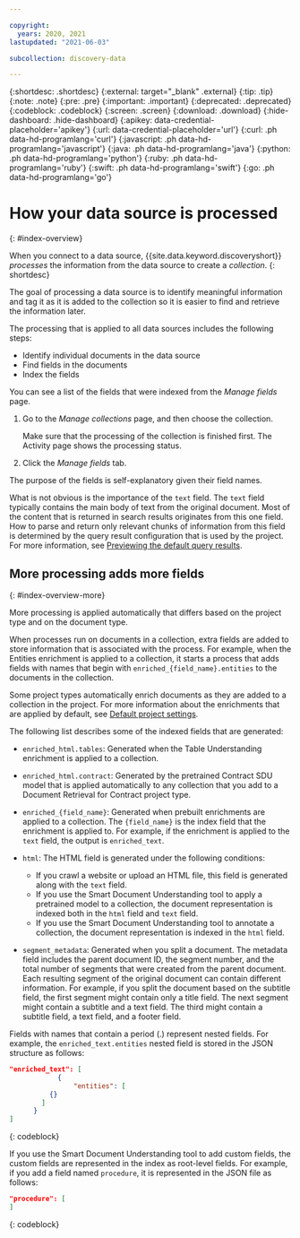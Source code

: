 ```yaml
---

copyright:
  years: 2020, 2021
lastupdated: "2021-06-03"

subcollection: discovery-data

---
```


{:shortdesc: .shortdesc}
{:external: target="_blank" .external}
{:tip: .tip}
{:note: .note}
{:pre: .pre}
{:important: .important}
{:deprecated: .deprecated}
{:codeblock: .codeblock}
{:screen: .screen}
{:download: .download}
{:hide-dashboard: .hide-dashboard}
{:apikey: data-credential-placeholder='apikey'} 
{:url: data-credential-placeholder='url'}
{:curl: .ph data-hd-programlang='curl'}
{:javascript: .ph data-hd-programlang='javascript'}
{:java: .ph data-hd-programlang='java'}
{:python: .ph data-hd-programlang='python'}
{:ruby: .ph data-hd-programlang='ruby'}
{:swift: .ph data-hd-programlang='swift'}
{:go: .ph data-hd-programlang='go'}

# How your data source is processed
{: #index-overview}

When you connect to a data source, {{site.data.keyword.discoveryshort}} *processes* the information from the data source to create a *collection*.
{: shortdesc}

The goal of processing a data source is to identify meaningful information and tag it as it is added to the collection so it is easier to find and retrieve the information later.

The processing that is applied to all data sources includes the following steps:

- Identify individual documents in the data source
- Find fields in the documents
- Index the fields

You can see a list of the fields that were indexed from the *Manage fields* page.

1.  Go to the *Manage collections* page, and then choose the collection. 

    Make sure that the processing of the collection is finished first. The Activity page shows the processing status.
1.  Click the *Manage fields* tab.

The purpose of the fields is self-explanatory given their field names. 

What is not obvious is the importance of the `text` field. The `text` field typically contains the main body of text from the original document. Most of the content that is returned in search results originates from this one field. How to parse and return only relevant chunks of information from this field is determined by the query result configuration that is used by the project. For more information, see [Previewing the default query results](/docs/discovery-data?topic=discovery-data-query-results).

<!--### Fields that are indexed by default
{: #index-overview-default-fields}

The following fields make up the base set of fields that {{site.data.keyword.discoveryshort}} is designed to recognize and index by default.

| Field | Definition |
|-------|------------|
| answer | In a question-and-answer pair, the answer to the question. |
| author | Name of the author (or authors). |
| footer | Information that is displayed at the end of the page, such as a copyright or confidentiality statement. |
| header | Information that is displayed at the beginning of every page, such as a running title. |
| image |	An image or diagram. |
| question | The question in a question-and-answer pair. |
| subtitle | The secondary title in a document, such as a chapter or section title. |
| table |	A table that shows information in a structured format. |
| table_of_contents | A table of contents that is sometimes included at the start of a document. |
| text | The standard copy text, including paragraphs, definitions, or any set of words that is not a title, part of a table, answer, author, subtitle, header, or footer. |
| title | The main title of the document. |
{: caption="Fields that are indexed by default" caption-side="top"}
-->
## More processing adds more fields
{: #index-overview-more}

More processing is applied automatically that differs based on the project type and on the document type.

When processes run on documents in a collection, extra fields are added to store information that is associated with the process. For example, when the Entities enrichment is applied to a collection, it starts a process that adds fields with names that begin with `enriched_{field_name}.entities` to the documents in the collection.

Some project types automatically enrich documents as they are added to a collection in the project. For more information about the enrichments that are applied by default, see [Default project settings](/docs/discovery-data?topic=discovery-data-project-defaults).

The following list describes some of the indexed fields that are generated:

- `enriched_html.tables`: Generated when the Table Understanding enrichment is applied to a collection.
- `enriched_html.contract`: Generated by the pretrained Contract SDU model that is applied automatically to any collection that you add to a Document Retrieval for Contract project type.
- `enriched_{field_name}`: Generated when prebuilt enrichments are applied to a collection. The `{field_name}` is the index field that the enrichment is applied to. For example, if the enrichment is applied to the `text` field, the output is `enriched_text`.
- `html`: The HTML field is generated under the following conditions:

  - If you crawl a website or upload an HTML file, this field is generated along with the `text` field.
  - If you use the Smart Document Understanding tool to apply a pretrained model to a collection, the document representation is indexed both in the `html` field and `text` field.
  - If you use the Smart Document Understanding tool to annotate a collection, the document representation is indexed in the `html` field.

- `segment_metadata`: Generated when you split a document. The metadata field includes the parent document ID, the segment number, and the total number of segments that were created from the parent document. Each resulting segment of the original document can contain different information. For example, if you split the document based on the subtitle field, the first segment might contain only a title field. The next segment might contain a subtitle and a text field. The third might contain a subtitle field, a text field, and a footer field.

Fields with names that contain a period (.) represent nested fields. For example, the `enriched_text.entities` nested field is stored in the JSON structure as follows:

```json
"enriched_text": [
			{
				"entities": [
          {}
        ]
      }
]
```
{: codeblock}

If you use the Smart Document Understanding tool to add custom fields, the custom fields are represented in the index as root-level fields. For example, if you add a field named `procedure`, it is represented in the JSON file as follows:

```json
"procedure": [
]
```
{: codeblock}

